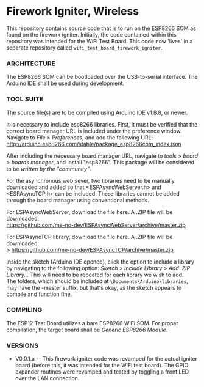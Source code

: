 # Firework Igniter, Wireless 

This repository contains source code that is to run on the ESP8266 SOM as found on the firework igniter.  Initially, the code contained within this repository was intended for the WiFi Test Board.  This code now 'lives' in a separate repository called `wifi_test_board_firework_igniter`.  

### ARCHITECTURE ###
The ESP8266 SOM can be bootloaded over the USB-to-serial interface. The Arduino IDE shall be used during development.   

### TOOL SUITE ###

The source file(s) are to be compiled using Arduino IDE v1.8.8, or newer.    

It is necessary to include esp8266 libraries. First, it must be verified that the correct board manager URL is included under the preference window.  Navigate to *File > Preferences*, and add the following URL: http://arduino.esp8266.com/stable/package_esp8266com_index.json

After including the necessary board manager URL, navigate to *tools > board > boards manager*, and install "esp8266".  This package will be considered to be *written by the "community"*.

For the asynchronous web sever, two libraries need to be manually downloaded and added so that <ESPAsyncWebServer.h> and <ESPAsyncTCP.h> can be included.  These libraries cannot be added through the board manager using conventional methods.

For ESPAsyncWebServer, download the file here.  A .ZIP file will be downloaded: <br>
https://github.com/me-no-dev/ESPAsyncWebServer/archive/master.zip <br>


For ESPAsyncTCP library, download the file here. A .ZIP file will be downloaded: <br>>
https://github.com/me-no-dev/ESPAsyncTCP/archive/master.zip <br>

Inside the sketch (Arduino IDE opened), click the option to include a library by navigating to the following option: *Sketch > Include Library > Add .ZIP Library...*  This will need to be repeated for each library we wish to add.  
The folders, which should be included at `\Documents\Arduino\libraries`, may have the -master suffix, but that's okay, as the sketch appears to compile and function fine.


### COMPILING ###
The ESP12 Test Board utilizes a bare ESP8266 WiFi SOM.  For proper compilation, the target board shall be  *Generic ESP8266 Module*.  

### VERSIONS ###
* V0.0.1.a -- This firework igniter code was revamped for the actual igniter board (before this, it was intended for the WiFi test board).   The GPIO expander routines were revamped and tested by toggling a front LED over the LAN connection.   


